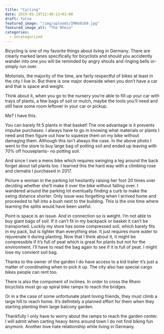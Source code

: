 ```yaml
---
title: "Cycling"
date: 2019-05-19T12:40:11+01:00
draft: false
featured_image: "/img/uploads/IMAG0169.jpg"
featured_image_alt: "The Rhein"
categories:
  - Uncategorized
---
```

Bicycling is one of my favorite things about living in Germany. There are clearly marked lanes specifically for bicyclists and should you accidently wander into one you will be reminded by angry shouts and ringing bells or- simply run over.

Motorists, the majority of the time, are fairly respectful of bikes at least in the city I live in. But there is one major downside when you don’t have a car and that is space and weight.

Think about it, when you go to the nursery you’re able to fill up your car with trays of plants, a few bags of soil or mulch, maybe the tools you’ll need and still have some room leftover in your car or pickup.

Me? I have this.

You can barely fit 5 plants in that basket! The one advantage is it prevents impulse purchases. I always have to go in knowing what materials or plants I need and then figure out how to squeeze them on my bike without damaging them. Although this isn’t always the case. In the above photo I went to the store to buy large bag of potting soil and ended up leaving with 70% off houseplants- no potting soil.

And since I own a mens bike which requires swinging a leg around the back forget about tall plants too. I learned this the hard way with a climbing rose and clematis I purchased in 2017.

Picture a woman in the parking lot hesitantly raising her foot 20 times over deciding whether she’ll make it over the bike without falling over. I wandered around the parking lot eventually finding a curb to make the swing distance shorter. Only issue was forgetting when I arrived home and proceeded to fall into a bush next to the building. This is the one time where learning the splits would have been useful.

Point is space is an issue. And in connection so is weight. I’m not able to buy giant bags of soil. If it can’t fit in my backpack or basket it can’t be transported. Luckily my store has some compressed soil, which barely fits in my pack, but is lighter than everything else. It just requires more water to rejuvenate it during planting. Now that I think about it, it might be compressible if it’s full of peat which is great for plants but not for the environment. I’ll have to read the bag again to see if it is full of peat. I might lose my convient soil bag.

Thanks to the owner of the garden I do have access to a kid trailer it’s just a matter of coordinating when to pick it up. The city also has special cargo bikes people can rent too.

There is also the component of inclines. In order to cross the Rhein bicyclists must go up spiral bike ramps to reach the bridges.

Or in a the case of some unfortunate plant loving friends, they must climb a large hill to reach home. It’s definitely a planned effort for them when they starting planting their large balcony garden.

Thankfully I only have to worry about the ramps to reach the garden center. I will admit when carting heavy items around town I do not find biking fun anymore. Another love hate relationship while living in Germany.

